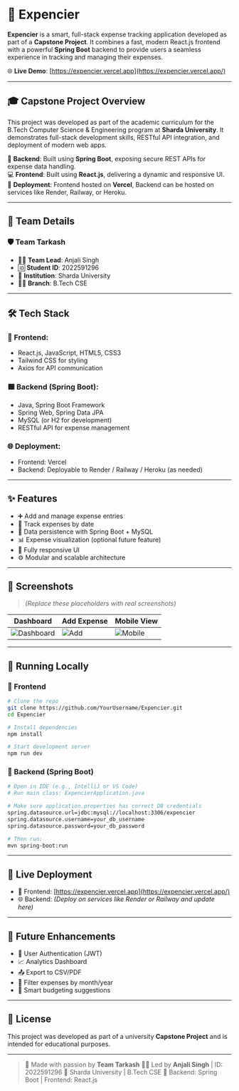 
# 💸 Expencier

**Expencier** is a smart, full-stack expense tracking application developed as part of a **Capstone Project**. It combines a fast, modern React.js frontend with a powerful **Spring Boot** backend to provide users a seamless experience in tracking and managing their expenses.

🌐 **Live Demo**: [https://expencier.vercel.app](https://expencier.vercel.app/)

---

## 🎓 Capstone Project Overview

This project was developed as part of the academic curriculum for the B.Tech Computer Science & Engineering program at **Sharda University**. It demonstrates full-stack development skills, RESTful API integration, and deployment of modern web apps.

🧩 **Backend**: Built using **Spring Boot**, exposing secure REST APIs for expense data handling.  
💻 **Frontend**: Built using **React.js**, delivering a dynamic and responsive UI.  
🚀 **Deployment**: Frontend hosted on **Vercel**, Backend can be hosted on services like Render, Railway, or Heroku.

---

## 👥 Team Details

### 🛡 Team Tarkash  
- 👩‍💼 **Team Lead**: Anjali Singh  
- 🆔 **Student ID**: 2022591296  
- 🏫 **Institution**: Sharda University  
- 🧑‍💻 **Branch**: B.Tech CSE  

---

## 🛠 Tech Stack

### 🔷 Frontend:
- React.js, JavaScript, HTML5, CSS3
- Tailwind CSS for styling
- Axios for API communication

### 🟩 Backend (Spring Boot):
- Java, Spring Boot Framework
- Spring Web, Spring Data JPA
- MySQL (or H2 for development)
- RESTful API for expense management

### 🌐 Deployment:
- Frontend: Vercel
- Backend: Deployable to Render / Railway / Heroku (as needed)

---

## ✨ Features

- ➕ Add and manage expense entries
- 📆 Track expenses by date
- 💾 Data persistence with Spring Boot + MySQL
- 📊 Expense visualization (optional future feature)
- 📱 Fully responsive UI
- ⚙️ Modular and scalable architecture

---

## 📸 Screenshots

> *(Replace these placeholders with real screenshots)*

| Dashboard | Add Expense | Mobile View |
|-----------|-------------|-------------|
| ![Dashboard](https://via.placeholder.com/300x180?text=Dashboard+View) | ![Add](https://via.placeholder.com/300x180?text=Add+Expense) | ![Mobile](https://via.placeholder.com/150x300?text=Mobile+Responsive+View) |

---

## 🧾 Running Locally

### 🚀 Frontend

```bash
# Clone the repo
git clone https://github.com/YourUsername/Expencier.git
cd Expencier

# Install dependencies
npm install

# Start development server
npm run dev
````

### 🔧 Backend (Spring Boot)

```bash
# Open in IDE (e.g., IntelliJ or VS Code)
# Run main class: ExpencierApplication.java

# Make sure application.properties has correct DB credentials
spring.datasource.url=jdbc:mysql://localhost:3306/expencier
spring.datasource.username=your_db_username
spring.datasource.password=your_db_password

# Then run:
mvn spring-boot:run
```

---

## 🚀 Live Deployment

* 🔗 Frontend: [https://expencier.vercel.app](https://expencier.vercel.app/)
* 🌐 Backend: *(Deploy on services like Render or Railway and update here)*

---

## 📌 Future Enhancements

* 🔐 User Authentication (JWT)
* 📈 Analytics Dashboard
* 📤 Export to CSV/PDF
* 📅 Filter expenses by month/year
* 🧠 Smart budgeting suggestions

---

## 📄 License

This project was developed as part of a university **Capstone Project** and is intended for educational purposes.

---

> 💙 Made with passion by **Team Tarkash**
> 👩‍💻 Led by **Anjali Singh** | ID: 2022591296
> 🏫 Sharda University | B.Tech CSE
> 💼 Backend: Spring Boot | Frontend: React.js

```
